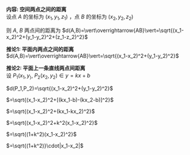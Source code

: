 **内容: 空间两点之间的距离**  
设点 $A$ 的坐标为 $(x_1,y_1,z_1)$ ，点 $B$ 的坐标为 $(x_2,y_2,z_2)$  
  
则 $A,\ B$ 两点间的距离为 $d(A,B)=\vert\overrightarrow{AB}\vert=\sqrt{(x_1-x_2)^2+(y_1-y_2)^2+(z_1-z_2)^2}$  
  
**推论1: 平面内两点之间的距离**  
$d(A,B)=\vert\overrightarrow{AB}\vert=\sqrt{(x_1-x_2)^2+(y_1-y_2)^2}$  
  
**推论2: 平面上一条直线两点间距离**  
设 $P_1(x_1,y_),\ P_2(x_2,y_2)\in y=kx+b$  
  
$d(P_1,P_2)=\sqrt{(x_1-x_2)^2+(y_1-y_2)^2}$  
  
$=\sqrt{(x_1-x_2)^2+[(kx_1-b)-(kx_2-b)]^2}$  
  
$=\sqrt{(x_1-x_2)^2+(kx_1-kx_2)^2}$  
  
$=\sqrt{(x_1-x_2)^2+k^2(x_1-x_2)^2}$  
  
$=\sqrt{(1+k^2)(x_1-x_2)^2}$  
  
$=\sqrt{(1+k^2)}\cdot|x_1-x_2|$  
  
